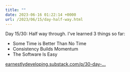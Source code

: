 ```yaml
---
title: ""
date: 2023-06-16 01:22:14 +0000
url: /2023/06/15/day-half-way.html
---
```

Day 15/30: Half way through. I've learned 3 things so far:

- Some Time is Better Than No Time
- Consistency Builds Momentum
- The Software Is Easy

[earnestlydeveloping.substack.com/p/30-day-...](https://earnestlydeveloping.substack.com/p/30-day-challenge-first-half?sd=pf)
